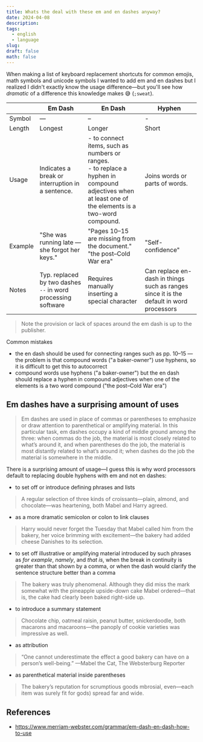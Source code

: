```yaml
---
title: Whats the deal with these em and en dashes anyway?
date: 2024-04-08
description: 
tags:
  - english
  - language
slug: 
draft: false
math: false
---
```

When making a list of keyboard replacement shortcuts for common emojis, math symbols and unicode symbols I wanted to add em and en dashes but I realized I didn't exactly know the usage difference—but you'll see how _dramatic_ of a difference this knowledge makes 😅 (`;sweat`). 

|         | Em Dash                                                      | En Dash                                                                                                                                                   | Hyphen                                                                                  |
| ------- | ------------------------------------------------------------ | --------------------------------------------------------------------------------------------------------------------------------------------------------- | --------------------------------------------------------------------------------------- |
| Symbol  | —                                                            | –                                                                                                                                                         | -                                                                                       |
| Length  | Longest                                                      | Longer                                                                                                                                                    | Short                                                                                   |
| Usage   | Indicates a break or interruption in a sentence.             | - to connect items, such as numbers or ranges.<br>- to replace a hyphen in compound adjectives when at least one of the elements is a two-word compound. | Joins words or parts of words.                                                          |
| Example | "She was running late — she forgot her keys."                | "Pages 10–15 are missing from the document." <br>"the post–Cold War era"<br>                                                                              | "Self-confidence"                                                                       |
| Notes   | Typ. replaced by two dashes `--` in word processing software | Requires manually inserting a special character                                                                                                           | Can replace en-dash in things such as ranges since it is the default in word processors |

> Note the provision or lack of spaces around the em dash is up to the publisher. 

Common mistakes
- the en dash should be used for connecting ranges such as pp. 10–15 — the problem is that compound words ("a baker-owner") use hyphens, so it is difficult to get this to autocorrect
- compound words use hyphens ("a baker-owner") but the en dash should replace a hyphen in compound adjectives when one of the elements is a two word compound ("the post–Cold War era")

## Em dashes have a surprising amount of uses

> Em dashes are used in place of commas or parentheses to emphasize or draw attention to parenthetical or amplifying material. In this particular task, em dashes occupy a kind of middle ground among the three: when commas do the job, the material is most closely related to what’s around it, and when parentheses do the job, the material is most distantly related to what’s around it; when dashes do the job the material is somewhere in the middle.

There is a surprising amount of usage—I guess this is why word processors default to replacing double hyphens with em and not en dashes:
- to set off or introduce defining phrases and lists 
> A regular selection of three kinds of croissants—plain, almond, and chocolate—was heartening, both Mabel and Harry agreed.

- as a more dramatic semicolon or colon to link clauses 
> Harry would never forget the Tuesday that Mabel called him from the bakery, her voice brimming with excitement—the bakery had added cheese Danishes to its selection. 

- to set off illustrative or amplifying material introduced by such phrases as _for example_, _namely_, and _that is_, when the break in continuity is greater than that shown by a comma, or when the dash would clarify the sentence structure better than a comma  
> The bakery was truly phenomenal. Although they did miss the mark somewhat with the pineapple upside-down cake Mabel ordered—that is, the cake had clearly been baked right-side up.

- to introduce a summary statement  
> Chocolate chip, oatmeal raisin, peanut butter, snickerdoodle, both macarons and macaroons—the panoply of cookie varieties was impressive as well.

- as attribution  
> “One cannot underestimate the effect a good bakery can have on a person’s well-being.” —Mabel the Cat, The Websterburg Reporter

- as parenthetical material inside parentheses 
> The bakery’s reputation for scrumptious goods mbrosial, even—each item was surely fit for gods) spread far and wide.

## References
- https://www.merriam-webster.com/grammar/em-dash-en-dash-how-to-use
